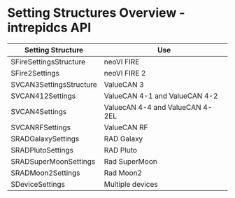 # Setting Structures Overview - intrepidcs API

| Setting Structure       | Use                             |
| ----------------------- | ------------------------------- |
| SFireSettingsStructure  | neoVI FIRE                      |
| SFire2Settings          | neoVI FIRE 2                    |
| SVCAN3SettingsStructure | ValueCAN 3                      |
| SVCAN412Settings        | ValueCAN 4-1 and ValueCAN 4-2   |
| SVCAN4Settings          | ValuecAN 4-4 and ValueCAN 4-2EL |
| SVCANRFSettings         | ValueCAN RF                     |
| SRADGalaxySettings      | RAD Galaxy                      |
| SRADPlutoSettings       | RAD Pluto                       |
| SRADSuperMoonSettings   | Rad SuperMoon                   |
| SRADMoon2Settings       | Rad Moon2                       |
| SDeviceSettings         | Multiple devices                |
